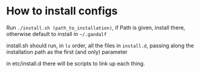 # How to install configs

Run `./install.sh (path_to_installation)`, if Path is given, install there,
otherwise default to install in `~/.gandalf`

install.sh should run, in `ls` order, all the files in `install.d`, passing
along the installation path as the first (and only) parameter

in etc/install.d there will be scripts to link up each thing.
